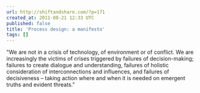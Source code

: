 ```yaml
---
url: http://shiftandshare.com/?p=171
created_at: 2011-08-21 12:33 UTC
published: false
title: 'Process design: a manifesto'
tags: []
---
```


"We are not in a crisis of technology, of environment or of conflict. We are increasingly the victims of crises triggered by failures of decision-making; failures to create dialogue and understanding, failures of holistic consideration of interconnections and influences, and failures of decisiveness – taking action where and when it is needed on emergent truths and evident threats."
